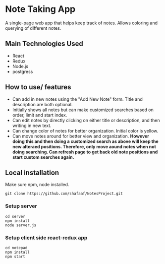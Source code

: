 # Note Taking App
A single-page web app that helps keep track of notes. Allows coloring and querying of different notes.

## Main Technologies Used
* React
* Redux
* Node.js
* postgress

## How to use/ features
* Can add in new notes using the "Add New Note" form. Title and description are both optional.
* Initially shows all notes but can make customized searches based on order, limit and start index.
* Can edit notes by directly clicking on either title or description, and then writing in new text.
* Can change color of notes for better organization. Initial color is yellow.
* Can move notes around for better view and organization.
**However doing this and then doing a customized search as above will keep the new alteraed positions. Therefore, only move aound notes when not doing searching. Can refresh page to get back old note positions and start custom searches again.**

## Local installation
Make sure npm, node installed.
```
git clone https://github.com/shafaaf/NotesProject.git
```
### Setup server
```
cd server
npm install
node server.js
```

### Setup client side react-redux app
```
cd notepad
npm install
npm start
```

